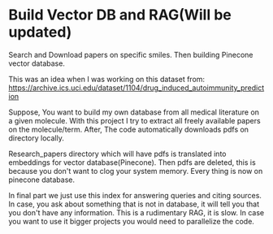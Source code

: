 # Build Vector DB and RAG(Will be updated)

Search and Download papers on specific smiles. Then building Pinecone vector database.

This was an idea when I was working on this dataset from: https://archive.ics.uci.edu/dataset/1104/drug_induced_autoimmunity_prediction

Suppose, You want to build my own database from all medical literature on a given molecule. With this project I try to extract all freely available papers on the molecule/term. After, The code automatically downloads pdfs on directory locally.

Research_papers directory which will have pdfs is translated into embeddings for vector database(Pinecone). Then pdfs are deleted, this is because you don't want to clog your system memory. Every thing is now on pinecone database. 

In final part we just use this index for answering queries and citing sources. In case, you ask about something that is not in database, it will tell you that you don't have any information. This is a rudimentary RAG, it is slow. In case you want to use it bigger projects you would need to parallelize the code.
